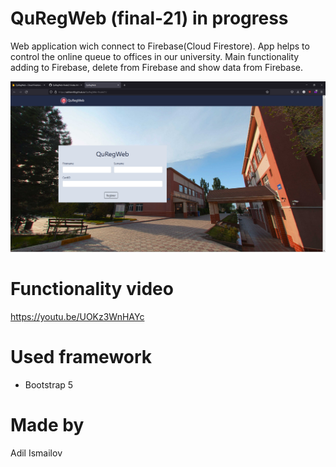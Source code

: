 # QuRegWeb (final-21) in progress
Web application wich connect to Firebase(Cloud Firestore). App helps to control the online queue to offices in our university. Main functionality adding to Firebase, delete from Firebase and show data from Firebase.

![Menu Illustration](https://github.com/adilism48/QuRegWeb-finale21/blob/main/img/sc.png)

# Functionality video
https://youtu.be/UOKz3WnHAYc

# Used framework
 - Bootstrap 5

# Made by
Adil Ismailov
